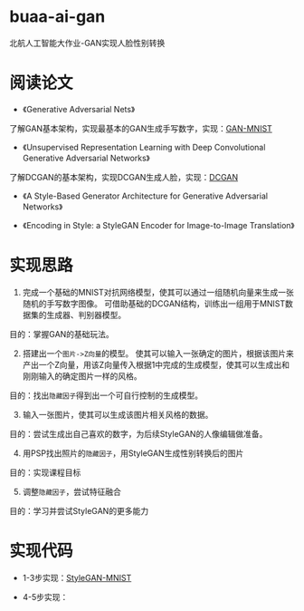 # buaa-ai-gan
北航人工智能大作业-GAN实现人脸性别转换

# 阅读论文
- 《Generative Adversarial Nets》 
  
了解GAN基本架构，实现最基本的GAN生成手写数字，实现：[GAN-MNIST](https://github.com/tyyzqmf/buaa-ai-gan/tree/main/GAN-MNIST)

- 《Unsupervised Representation Learning with Deep Convolutional Generative Adversarial Networks》
   
了解DCGAN的基本架构，实现DCGAN生成人脸，实现：[DCGAN](https://aistudio.baidu.com/aistudio/projectdetail/2610669?contributionType=1)
 
- 《A Style-Based Generator Architecture for Generative Adversarial Networks》


- 《Encoding in Style: a StyleGAN Encoder for Image-to-Image Translation》

# 实现思路

1. 完成一个基础的MNIST对抗网络模型，使其可以通过一组随机向量来生成一张随机的手写数字图像。 可借助基础的DCGAN结构，训练出一组用于MNIST数据集的生成器、判别器模型。

目的：掌握GAN的基础玩法。

2. 搭建出一个`图片->Z向量`的模型。 使其可以输入一张确定的图片，根据该图片来产出一个Z向量，用该Z向量传入根据1中完成的生成模型，使其可以生成出和刚刚输入的确定图片一样的风格。

目的：找出`隐藏因子`得到出一个可自行控制的生成模型。

3. 输入一张图片，使其可以生成该图片相关风格的数据。

目的：尝试生成出自己喜欢的数字，为后续StyleGAN的人像编辑做准备。

4. 用PSP找出照片的`隐藏因子`，用StyleGAN生成性别转换后的图片

目的：实现课程目标

5. 调整`隐藏因子`，尝试特征融合

目的：学习并尝试StyleGAN的更多能力

# 实现代码

- 1-3步实现：[StyleGAN-MNIST](https://github.com/tyyzqmf/buaa-ai-gan/tree/main/StyleGAN-MNIST)

- 4-5步实现：